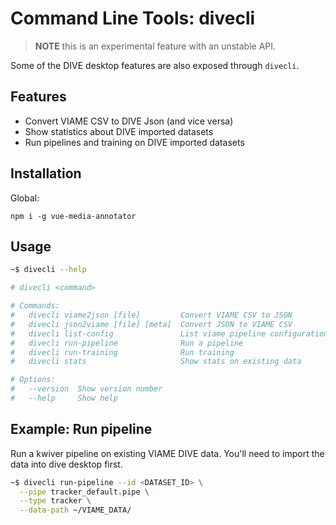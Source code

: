 # Command Line Tools: divecli

> **NOTE** this is an experimental feature with an unstable API.

Some of the DIVE desktop features are also exposed through `divecli`.

## Features

* Convert VIAME CSV to DIVE Json (and vice versa)
* Show statistics about DIVE imported datasets
* Run pipelines and training on DIVE imported datasets

## Installation

Global:

`npm i -g vue-media-annotator`

## Usage

``` bash
~$ divecli --help

# divecli <command>

# Commands:
#   divecli viame2json [file]         Convert VIAME CSV to JSON
#   divecli json2viame [file] [meta]  Convert JSON to VIAME CSV
#   divecli list-config               List viame pipeline configuration
#   divecli run-pipeline              Run a pipeline
#   divecli run-training              Run training
#   divecli stats                     Show stats on existing data

# Options:
#   --version  Show version number                                       [boolean]
#   --help     Show help                                                 [boolean]
```

## Example: Run pipeline

Run a kwiver pipeline on existing VIAME DIVE data. You'll need to import the data into dive desktop first.

``` bash
~$ divecli run-pipeline --id <DATASET_ID> \
  --pipe tracker_default.pipe \
  --type tracker \
  --data-path ~/VIAME_DATA/
```

